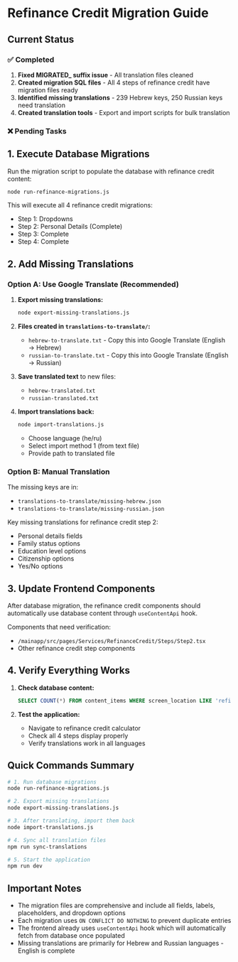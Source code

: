 # Refinance Credit Migration Guide

## Current Status

### ✅ Completed
1. **Fixed MIGRATED_ suffix issue** - All translation files cleaned
2. **Created migration SQL files** - All 4 steps of refinance credit have migration files ready
3. **Identified missing translations** - 239 Hebrew keys, 250 Russian keys need translation
4. **Created translation tools** - Export and import scripts for bulk translation

### ❌ Pending Tasks

## 1. Execute Database Migrations

Run the migration script to populate the database with refinance credit content:

```bash
node run-refinance-migrations.js
```

This will execute all 4 refinance credit migrations:
- Step 1: Dropdowns
- Step 2: Personal Details (Complete)
- Step 3: Complete
- Step 4: Complete

## 2. Add Missing Translations

### Option A: Use Google Translate (Recommended)

1. **Export missing translations:**
   ```bash
   node export-missing-translations.js
   ```

2. **Files created in `translations-to-translate/`:**
   - `hebrew-to-translate.txt` - Copy this into Google Translate (English → Hebrew)
   - `russian-to-translate.txt` - Copy this into Google Translate (English → Russian)

3. **Save translated text** to new files:
   - `hebrew-translated.txt`
   - `russian-translated.txt`

4. **Import translations back:**
   ```bash
   node import-translations.js
   ```
   - Choose language (he/ru)
   - Select import method 1 (from text file)
   - Provide path to translated file

### Option B: Manual Translation

The missing keys are in:
- `translations-to-translate/missing-hebrew.json`
- `translations-to-translate/missing-russian.json`

Key missing translations for refinance credit step 2:
- Personal details fields
- Family status options
- Education level options
- Citizenship options
- Yes/No options

## 3. Update Frontend Components

After database migration, the refinance credit components should automatically use database content through `useContentApi` hook.

Components that need verification:
- `/mainapp/src/pages/Services/RefinanceCredit/Steps/Step2.tsx`
- Other refinance credit step components

## 4. Verify Everything Works

1. **Check database content:**
   ```sql
   SELECT COUNT(*) FROM content_items WHERE screen_location LIKE 'refinance_credit_%';
   ```

2. **Test the application:**
   - Navigate to refinance credit calculator
   - Check all 4 steps display properly
   - Verify translations work in all languages

## Quick Commands Summary

```bash
# 1. Run database migrations
node run-refinance-migrations.js

# 2. Export missing translations
node export-missing-translations.js

# 3. After translating, import them back
node import-translations.js

# 4. Sync all translation files
npm run sync-translations

# 5. Start the application
npm run dev
```

## Important Notes

- The migration files are comprehensive and include all fields, labels, placeholders, and dropdown options
- Each migration uses `ON CONFLICT DO NOTHING` to prevent duplicate entries
- The frontend already uses `useContentApi` hook which will automatically fetch from database once populated
- Missing translations are primarily for Hebrew and Russian languages - English is complete